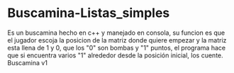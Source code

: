 # Buscamina-Listas_simples
Es un buscamina hecho en c++ y manejado en consola, su funcion es que el jugador escoja la posicion de la matriz donde quiere empezar y la matriz esta llena de 1 y 0, que los "0" son bombas y "1" puntos, el programa hace que si encuentra varios "1" alrededor desde la posición inicial, los cuente.
Buscamina v1
